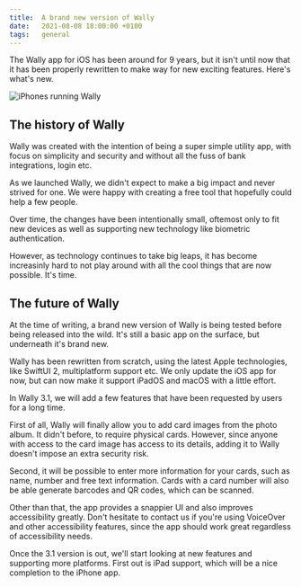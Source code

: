 ```yaml
---
title:  A brand new version of Wally
date:   2021-08-08 18:00:00 +0100
tags:   general
---
```


The Wally app for iOS has been around for 9 years, but it isn't until now that it has been properly rewritten to make way for new exciting features. Here's what's new.

![iPhones running Wally](https://wally.app/assets/devices-phones.png "Wally runs on iPhone.")


## The history of Wally

Wally was created with the intention of being a super simple utility app, with focus on simplicity and security and without all the fuss of bank integrations, login etc.

As we launched Wally, we didn't expect to make a big impact and never strived for one. We were happy with creating a free tool that hopefully could help a few people.

Over time, the changes have been intentionally small, oftemost only to fit new devices as well as supporting new technology like biometric authentication.

However, as technology continues to take big leaps, it has become increasinly hard to not play around with all the cool things that are now possible. It's time.


## The future of Wally

At the time of writing, a brand new version of Wally is being tested before being released into the wild. It's still a basic app on the surface, but underneath it's brand new.

Wally has been rewritten from scratch, using the latest Apple technologies, like SwiftUI 2, multiplatform support etc. We only update the iOS app for now, but can now make it support iPadOS and macOS with a little effort.

In Wally 3.1, we will add a few features that have been requested by users for a long time. 

First of all, Wally will finally allow you to add card images from the photo album. It didn't before, to require physical cards. However, since anyone with access to the card image has access to its details, adding it to Wally doesn't impose an extra security risk.

Second, it will be possible to enter more information for your cards, such as name, number and free text information. Cards with a card number will also be able generate barcodes and QR codes, which can be scanned.

Other than that, the app provides a snappier UI and also improves accessibility greatly. Don't hesitate to contact us if you're using VoiceOver and other accessibility features, since the app should work great regardless of accessibility needs.

Once the 3.1 version is out, we'll start looking at new features and supporting more platforms. First out is iPad support, which will be a nice completion to the iPhone app.